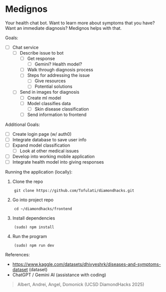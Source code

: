 # Medignos

Your health chat bot. Want to learn more about symptoms that you have? Want an immediate diagnosis? Medignos helps with that.

Goals:
- [ ] Chat service
  - [ ] Describe issue to bot
    - [ ] Get response
      - [ ] Gemini? Health model?
    - [ ] Walk through diagnosis process
    - [ ] Steps for addressing the issue
      - [ ] Give resources
      - [ ] Potential solutions
  - [ ] Send in images for diagnosis
    - [ ] Create ml model
    - [ ] Model classifies data
      - [ ] Skin disease classification
    - [ ] Send information to frontend

Additional Goals:
- [ ] Create login page (w/ auth0)
- [ ] Integrate database to save user info
- [ ] Expand model classification
  - [ ] Look at other medical issues
- [ ] Develop into working mobile application
- [ ] Integrate health model into giving responses

Running the application (locally):
1. Clone the repo
```
    git clone https://github.com/Tofulati/diamondhacks.git
```
2. Go into project repo
```
    cd ~/diamondhacks/frontend
```
3. Install dependencies
```
    (sudo) npm install
```
4. Run the program
```
    (sudo) npm run dev
```

References:
- https://www.kaggle.com/datasets/dhivyeshrk/diseases-and-symptoms-dataset (dataset)
- ChatGPT / Gemini AI (assistance with coding)


> Albert, Andrei, Angel, Domonick (UCSD DiamondHacks 2025)